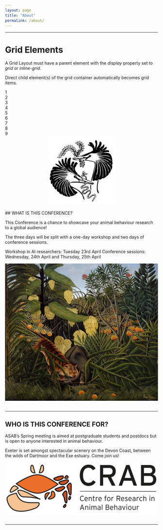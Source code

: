 ```yaml
---
layout: page
title: "About"
permalink: /about/
---
```

***
<h1>Grid Elements</h1>

<p>A Grid Layout must have a parent element with the <em>display</em> property set to <em>grid</em> or <em>inline-grid</em>.</p>

<p>Direct child element(s) of the grid container automatically becomes grid items.</p>

<div class="grid-container">
  <div class="grid-item">1</div>
  <div class="grid-item">2</div>
  <div class="grid-item">3</div>  
  <div class="grid-item">4</div>
  <div class="grid-item">5</div>
  <div class="grid-item">6</div>  
  <div class="grid-item">7</div>
  <div class="grid-item">8</div>
  <div class="grid-item">9</div>  
</div>

<div style="text-align:center"><img class="image" src="/assets/images/asab logo.jpg" /></div><br/>
## WHAT IS THIS CONFERENCE?  


This Conference is a chance to showcase your animal behaviour research to a global audience!

The three days will be split with a one-day workshop and two days of conference sessions.  

Workshop in AI researchers: Tuesday 23rd April 
Conference sessions: Wednesday, 24th April  and Thursday, 25th April 


<div style="text-align:center"><img class="image" src="/assets/images/asab journal.jpeg" width="700"/></div><br/>


***

## WHO IS THIS CONFERENCE FOR?


ASAB’s Spring meeting is aimed at postgraduate students and postdocs but is open to anyone interested in animal behaviour. 

Exeter is set amongst spectacular scenery on the Devon Coast, between the wilds of Dartmoor and the Exe estuary. Come join us! 

<div style="text-align:center"><img class="image" src="/assets/images/Crab Logo RGB.jpg" /></div><br/>

***
